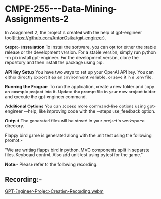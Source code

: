 # CMPE-255---Data-Mining-Assignments-2 

In Assignment 2, the project is created with the help of gpt-engineer tool(https://github.com/AntonOsika/gpt-engineer).

**Steps**:-
**Installation**
To install the software, you can opt for either the stable release or the development version. For a stable version, simply run python -m pip install gpt-engineer. For the development version, clone the repository and then install the package using pip.

**API Key Setup**
You have two ways to set up your OpenAI API key. You can either directly export it as an environment variable, or save it in a .env file.

**Running the Program**
To run the application, create a new folder and copy an example project into it. Update the prompt file in your new project folder and execute the gpt-engineer command.

**Additional Options**
You can access more command-line options using gpt-engineer --help, like improving code with the --steps use_feedback option.

**Output**
The generated files will be stored in your project's workspace directory.

Flappy bird game is generated along with the unit test using the following prompt:-

"We are writing flappy bird in python. MVC components split in separate files. Keyboard control.
Also add unit test using pytest for the game."

**Note:-** Please refer to the following recording.

## Recording:-
[GPT-Engineer-Project-Creation-Recording.webm](https://github.com/omkarnagarkar55/CMPE-255---Data-Mining-Assignments/assets/60735358/8447d410-3c0a-44c1-b02f-92f1fdbe7352)
